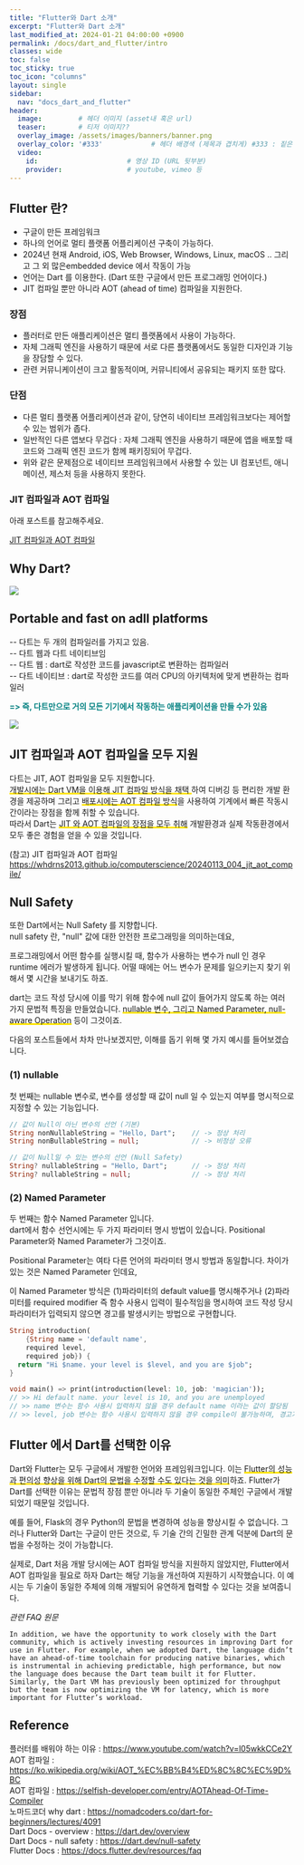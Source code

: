 ```yaml
---
title: "Flutter와 Dart 소개"
excerpt: "Flutter와 Dart 소개"
last_modified_at: 2024-01-21 04:00:00 +0900
permalink: /docs/dart_and_flutter/intro
classes: wide
toc: false
toc_sticky: true
toc_icon: "columns"
layout: single
sidebar:
  nav: "docs_dart_and_flutter"
header: 
  image:         # 헤더 이미지 (asset내 혹은 url)
  teaser:        # 티저 이미지??
  overlay_image: /assets/images/banners/banner.png
  overlay_color: '#333'            # 헤더 배경색 (제목과 겹치게) #333 : 짙은 회색 (필수)
  video:
    id:                      # 영상 ID (URL 뒷부분)
    provider:                # youtube, vimeo 등
---
```


  

## Flutter 란?  

- 구글이 만든 프레임워크  
- 하나의 언어로 멀티 플랫폼 어플리케이션 구축이 가능하다.  
- 2024년 현재 Android, iOS, Web Browser, Windows, Linux, macOS .. 그리고 그 외 많은embedded device 에서 작동이 가능  
- 언어는 Dart 를 이용한다. (Dart 또한 구글에서 만든 프로그래밍 언어이다.)  
- JIT 컴파일 뿐만 아니라 AOT (ahead of time) 컴파일을 지원한다.  

### 장점
- 플러터로 만든 애플리케이션은 멀티 플랫폼에서 사용이 가능하다.  
- 자체 그래픽 엔진을 사용하기 때문에 서로 다른 플랫폼에서도 동일한 디자인과 기능을 장담할 수 있다.  
- 관련 커뮤니케이션이 크고 활동적이며, 커뮤니티에서 공유되는 패키지 또한 많다.  


### 단점  
- 다른 멀티 플랫폼 어플리케이션과 같이, 당연히 네이티브 프레임워크보다는 제어할 수 있는 범위가 좁다.  
- 일반적인 다른 앱보다 무겁다 : 자체 그래픽 엔진을 사용하기 때문에 앱을 배포할 때 코드와 그래픽 엔진 코드가 함께 패키징되어 무겁다.  
- 위와 같은 문제점으로 네이티브 프레임워크에서 사용할 수 있는 UI 컴포넌트, 애니메이션, 제스처 등을 사용하지 못한다.  


### JIT 컴파일과 AOT 컴파일  

아래 포스트를 참고해주세요.  

[JIT 컴파일과 AOT 컴파일](https://whdrns2013.github.io/computerscience/20240113_004_jit_aot_compile/ ) 


## Why Dart?  

![](/assets/images/20240120_001_001.png)

## Portable and fast on adll platforms  

-- 다트는 두 개의 컴파일러를 가지고 있음.  
-- 다트 웹과 다트 네이티브임  
-- 다트 웹 : dart로 작성한 코드를 javascript로 변환하는 컴파일러  
-- 다트 네이티브 : dart로 작성한 코드를 여러 CPU의 아키텍처에 맞게 변환하는 컴파일러  

<b><font color="008080">=> 즉, 다트만으로 거의 모든 기기에서 작동하는 애플리케이션을 만들 수가 있음</font></b>  

![](/assets/images/20240120_001_002.png)


## JIT 컴파일과 AOT 컴파일을 모두 지원  

다트는 JIT, AOT 컴파일을 모두 지원합니다.  
<span style='background:linear-gradient(to top, #FFE400 20%, transparent 20%)'>개발시에는 Dart VM을 이용해 JIT 컴파일 방식을 채택 </span>하여 디버깅 등 편리한 개발 환경을 제공하며 그리고 <span style='background:linear-gradient(to top, #FFE400 20%, transparent 20%)'>배포시에는 AOT 컴파일 방식</span>을 사용하여 기계에서 빠른 작동시간이라는 장점을 함께 취할 수 있습니다.  
따라서 Dart는 <span style='background:linear-gradient(to top, #FFE400 20%, transparent 20%)'>JIT 와 AOT 컴파일의 장점을 모두 취해</span> 개발환경과 실제 작동환경에서 모두 좋은 경험을 얻을 수 있을 것입니다.  

(참고) JIT 컴파일과 AOT 컴파일  
https://whdrns2013.github.io/computerscience/20240113_004_jit_aot_compile/  


## Null Safety  

또한 Dart에서는 Null Safety 를 지향합니다.  
null safety 란, "null" 값에 대한 안전한 프로그래밍을 의미하는데요,  

프로그래밍에서 어떤 함수를 실행시킬 때, 함수가 사용하는 변수가 null 인 경우 runtime 에러가 발생하게 됩니다. 어떨 때에는 어느 변수가 문제를 일으키는지 찾기 위해서 몇 시간을 보내기도 하죠.  

dart는 코드 작성 당시에 이를 막기 위해 함수에 null 값이 들어가지 않도록 하는 여러 가지 문법적 특징을 만들었습니다. <span style='background:linear-gradient(to top, #FFE400 20%, transparent 20%)'>nullable 변수, 그리고 Named Parameter, null-aware Operation</span> 등이 그것이죠.  

다음의 포스트들에서 차차 만나보겠지만, 이해를 돕기 위해 몇 가지 예시를 들어보겠습니다.    

### (1) nullable  

첫 번째는 nullable 변수로, 변수를 생성할 때 값이 null 일 수 있는지 여부를 명시적으로 지정할 수 있는 기능입니다.  

```dart
// 값이 Null이 아닌 변수의 선언 (기본)
String nonNullableString = "Hello, Dart";    // -> 정상 처리
String nonBullableString = null;             // -> 비정상 오류

// 값이 Null일 수 있는 변수의 선언 (Null Safety)
String? nullableString = "Hello, Dart";      // -> 정상 처리
String? nullableString = null;               // -> 정상 처리
```

### (2) Named Parameter

두 번째는 함수 Named Parameter 입니다.  
dart에서 함수 선언시에는 두 가지 파라미터 명시 방법이 있습니다. Positional Parameter와 Named Parameter가 그것이죠.  

Positional Parameter는 여타 다른 언어의 파라미터 명시 방법과 동일합니다. 차이가 있는 것은 Named Parameter 인데요,  

이 Named Parameter 방식은 (1)파라미터의 default value를 명시해주거나 (2)파라미터를 required modifier 즉 함수 사용시 입력이 필수적임을 명시하여 코드 작성 당시 파라미터가 입력되지 않으면 경고를 발생시키는 방법으로 구현합니다.  

```dart
String introduction(
    {String name = 'default name',
    required level,
    required job}) {
  return "Hi $name. your level is $level, and you are $job";
}

void main() => print(introduction(level: 10, job: 'magician'));
// >> Hi default name. your level is 10, and you are unemployed
// >> name 변수는 함수 사용시 입력하지 않을 경우 default name 이라는 값이 할당됨
// >> level, job 변수는 함수 사용시 입력하지 않을 경우 compile이 불가능하며, 경고가 발생됨
```

## Flutter 에서 Dart를 선택한 이유  

Dart와 Flutter는 모두 구글에서 개발한 언어와 프레임워크입니다. 이는 <span style='background:linear-gradient(to top, #FFE400 20%, transparent 20%)'>Flutter의 성능과 편의성 향상을 위해 Dart의 문법을 수정할 수도 있다는 것을 의미</span>하죠.  Flutter가 Dart를 선택한 이유는 문법적 장점 뿐만 아니라 두 기술이 동일한 주체인 구글에서 개발되었기 때문일 것입니다.  

예를 들어, Flask의 경우 Python의 문법을 변경하여 성능을 향상시킬 수 없습니다. 그러나 Flutter와 Dart는 구글이 만든 것으로, 두 기술 간의 긴밀한 관계 덕분에 Dart의 문법을 수정하는 것이 가능합니다.  

실제로, Dart 처음 개발 당시에는 AOT 컴파일 방식을 지원하지 않았지만, Flutter에서 AOT 컴파일을 필요로 하자 Dart는 해당 기능을 개선하여 지원하기 시작했습니다. 이 예시는 두 기술이 동일한 주체에 의해 개발되어 유연하게 협력할 수 있다는 것을 보여줍니다.  

*관련 FAQ 원문*  

```plaintext
In addition, we have the opportunity to work closely with the Dart community, which is actively investing resources in improving Dart for use in Flutter. For example, when we adopted Dart, the language didn’t have an ahead-of-time toolchain for producing native binaries, which is instrumental in achieving predictable, high performance, but now the language does because the Dart team built it for Flutter. Similarly, the Dart VM has previously been optimized for throughput but the team is now optimizing the VM for latency, which is more important for Flutter’s workload.
```


## Reference  

플러터를 배워야 하는 이유 : https://www.youtube.com/watch?v=l05wkkCCe2Y  
AOT 컴파일 : https://ko.wikipedia.org/wiki/AOT_%EC%BB%B4%ED%8C%8C%EC%9D%BC  
AOT 컴파일 : https://selfish-developer.com/entry/AOTAhead-Of-Time-Compiler  
노마드코더 why dart : https://nomadcoders.co/dart-for-beginners/lectures/4091  
Dart Docs - overview : https://dart.dev/overview  
Dart Docs - null safety : https://dart.dev/null-safety  
Flutter Docs : https://docs.flutter.dev/resources/faq  